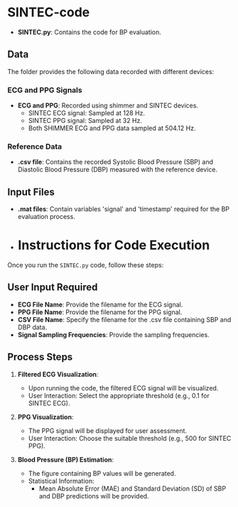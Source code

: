 # SINTEC-code
- **SINTEC.py**: Contains the code for BP evaluation.

## Data
The folder provides the following data recorded with different devices:

### ECG and PPG Signals
- **ECG and PPG**: Recorded using shimmer and SINTEC devices.
    - SINTEC ECG signal: Sampled at 128 Hz.
    - SINTEC PPG signal: Sampled at 32 Hz.
    - Both SHIMMER ECG and PPG data sampled at 504.12 Hz.

### Reference Data
- **.csv file**: Contains the recorded Systolic Blood Pressure (SBP) and Diastolic Blood Pressure (DBP) measured with the reference device.

## Input Files
- **.mat files**: Contain variables 'signal' and 'timestamp' required for the BP evaluation process.

- # Instructions for Code Execution

Once you run the `SINTEC.py` code, follow these steps:

## User Input Required
- **ECG File Name**: Provide the filename for the ECG signal.
- **PPG File Name**: Provide the filename for the PPG signal.
- **CSV File Name**: Specify the filename for the .csv file containing SBP and DBP data.
- **Signal Sampling Frequencies**: Provide the sampling frequencies.


## Process Steps
1. **Filtered ECG Visualization**:
   - Upon running the code, the filtered ECG signal will be visualized.
   - User Interaction: Select the appropriate threshold (e.g., 0.1 for SINTEC ECG).

2. **PPG Visualization**:
   - The PPG signal will be displayed for user assessment.
   - User Interaction: Choose the suitable threshold (e.g., 500 for SINTEC PPG).

3. **Blood Pressure (BP) Estimation**:
   - The figure containing BP values will be generated.
   - Statistical Information:
     - Mean Absolute Error (MAE) and Standard Deviation (SD) of SBP and DBP predictions will be provided.


